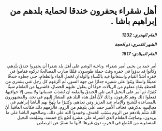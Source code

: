 <h1 dir="rtl">أهل شقراء يحفرون خندقا لحماية بلدهم من إبراهيم باشا .</h1>

<h5 dir="rtl">العام الهجري:  1232

الشهر القمري: ذو الحجة

العام الميلادي: 1817</h5>

<p dir="rtl">أمر حمد بن يحيى أمير شقراء  وناحية الوشم على أهل بلد شقرا أن يحفِروا خندقَ بلَدِهم، وكانوا قد بدؤوا في حَفرِه وقتَ حملة طوسون، فلمَّا صارت المصالحةُ تركوه فقاموا في حَفرِه أشَدَّ القيام واستعانوا فيه بالنِّساءِ والولدان لحَملِ الماء والطعامِ، حتى جعلوه خندقًا عميقًا واسعًا وبَنَوا على شفيرِه جدارًا من جهة السورِ، ثم ألزمَهم كل رجل غني يشتري من الحنطةِ بعَدَدٍ معلومٍ من الريالات خوفًا أن يطول عليهم الحصارُ، فاشتروا من الطعام شيئًا كثيرًا، ثم أمر على النخيلِ التي تلي الخندقَ والقلعة أن تُشذبَ عسبانها ولا يبقى إلا خوافيها، ففعلوا ذلك وهم كارهون، وذلك لأنَّ أهل هذه البلد هم المشارُ إليهم في نجد، والمشهورون بالمساعدة للشيخ والإمامِ عبد العزيز ومَن بَعدَهم، وكثيرًا ما يلهجُ بهم الباشا إبراهيم في مجالِسِه بذكرِهم، فخاف الأمير حمد على بلدِهم من الروم، فألزمهم ذلك فكانت العاقبةُ أنَّ اللهَ سَلَّم بلادهم من الروم بسَبَبِ الخندق، وحَمِدوا الله على ذلك، وصالحهم الباشا على ما يريدون، وصاحِبُ الطعام الذي اشتراه على عشرةِ آصُع باع خمسة، وسَلِمت النخيل المشذوبة من القَطعِ في الحربِ دون غيرها؛ لأنها ما تستُرُ عن الرصاص.</p></br>
